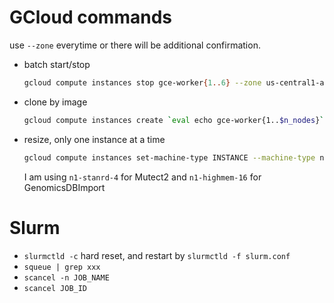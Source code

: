 # GCloud commands

use `--zone` everytime or there will be additional confirmation.

* batch start/stop

  ```bash
  gcloud compute instances stop gce-worker{1..6} --zone us-central1-a
  ```

* clone by image

  ```bash
  gcloud compute instances create `eval echo gce-worker{1..$n_nodes}` --image $snap --preemptible --machine-type n1-standard-8 --zone us-east1-d --metadata-from-file startup-script=provision.sh || { echo "Error instantiating nodes!"; exit 1; 
  ```

* resize, only one instance at a time

  ```bash
  gcloud compute instances set-machine-type INSTANCE --machine-type n1-standard-1 --zone us-central1-a
  ```

  I am using `n1-stanrd-4` for Mutect2 and `n1-highmem-16` for GenomicsDBImport

# Slurm

* `slurmctld -c` hard reset, and restart by `slurmctld -f slurm.conf`
* `squeue | grep xxx`
* `scancel -n JOB_NAME`
* `scancel JOB_ID`

